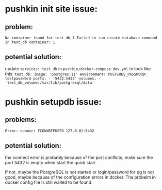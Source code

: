 # pushkin init site issue:

## problem:
`
No container found for test_db_1
Failed to run create database command in test_db container: 1
`

## potential solution:
update `services: test_db` in `pushkin/docker-compose.dev.yml` to look like this:
`
test_db:
    image: 'postgres:11'
    environment:
        POSTGRES_PASSWORD: testpassword
    ports:
      - '5432:5432'
    volumes:
      - 'test_db_volume:/var/lib/postgresql/data'
`


# pushkin setupdb issue:

## problems:
`Error: connect ECONNREFUSED 127.0.01:5432`

## potential solution:
the connect error is probably because of the port conflicts, make sure the port 5432 is empty when start the quick start

If not, maybe the PostgreSQL is not started or login/password for pg is not good, maybe because of the configuration errors in docker. The probelm in docker config file is still waited to be found.
